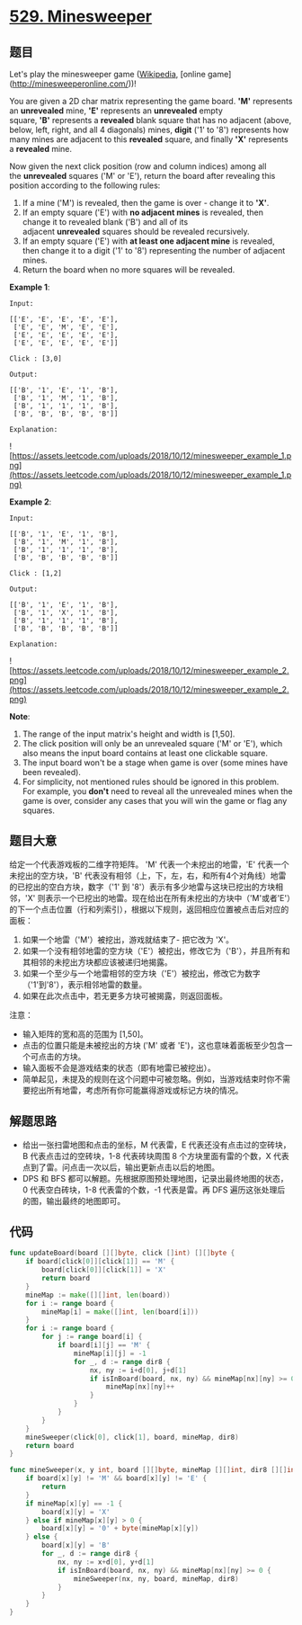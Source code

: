 # [529. Minesweeper](https://leetcode.com/problems/minesweeper/)



## 题目

Let's play the minesweeper game ([Wikipedia](https://en.wikipedia.org/wiki/Minesweeper_(video_game)), [online game](http://minesweeperonline.com/))!

You are given a 2D char matrix representing the game board. **'M'** represents an **unrevealed** mine, **'E'** represents an **unrevealed** empty square, **'B'** represents a **revealed** blank square that has no adjacent (above, below, left, right, and all 4 diagonals) mines, **digit** ('1' to '8') represents how many mines are adjacent to this **revealed** square, and finally **'X'** represents a **revealed** mine.

Now given the next click position (row and column indices) among all the **unrevealed** squares ('M' or 'E'), return the board after revealing this position according to the following rules:

1. If a mine ('M') is revealed, then the game is over - change it to **'X'**.
2. If an empty square ('E') with **no adjacent mines** is revealed, then change it to revealed blank ('B') and all of its adjacent **unrevealed** squares should be revealed recursively.
3. If an empty square ('E') with **at least one adjacent mine** is revealed, then change it to a digit ('1' to '8') representing the number of adjacent mines.
4. Return the board when no more squares will be revealed.

**Example 1**:

```
Input: 

[['E', 'E', 'E', 'E', 'E'],
 ['E', 'E', 'M', 'E', 'E'],
 ['E', 'E', 'E', 'E', 'E'],
 ['E', 'E', 'E', 'E', 'E']]

Click : [3,0]

Output: 

[['B', '1', 'E', '1', 'B'],
 ['B', '1', 'M', '1', 'B'],
 ['B', '1', '1', '1', 'B'],
 ['B', 'B', 'B', 'B', 'B']]

Explanation:
```

![https://assets.leetcode.com/uploads/2018/10/12/minesweeper_example_1.png](https://assets.leetcode.com/uploads/2018/10/12/minesweeper_example_1.png)

**Example 2**:

```
Input: 

[['B', '1', 'E', '1', 'B'],
 ['B', '1', 'M', '1', 'B'],
 ['B', '1', '1', '1', 'B'],
 ['B', 'B', 'B', 'B', 'B']]

Click : [1,2]

Output: 

[['B', '1', 'E', '1', 'B'],
 ['B', '1', 'X', '1', 'B'],
 ['B', '1', '1', '1', 'B'],
 ['B', 'B', 'B', 'B', 'B']]

Explanation:
```

![https://assets.leetcode.com/uploads/2018/10/12/minesweeper_example_2.png](https://assets.leetcode.com/uploads/2018/10/12/minesweeper_example_2.png)

**Note**:

1. The range of the input matrix's height and width is [1,50].
2. The click position will only be an unrevealed square ('M' or 'E'), which also means the input board contains at least one clickable square.
3. The input board won't be a stage when game is over (some mines have been revealed).
4. For simplicity, not mentioned rules should be ignored in this problem. For example, you **don't** need to reveal all the unrevealed mines when the game is over, consider any cases that you will win the game or flag any squares.


## 题目大意

给定一个代表游戏板的二维字符矩阵。 'M' 代表一个未挖出的地雷，'E' 代表一个未挖出的空方块，'B' 代表没有相邻（上，下，左，右，和所有4个对角线）地雷的已挖出的空白方块，数字（'1' 到 '8'）表示有多少地雷与这块已挖出的方块相邻，'X' 则表示一个已挖出的地雷。现在给出在所有未挖出的方块中（'M'或者'E'）的下一个点击位置（行和列索引），根据以下规则，返回相应位置被点击后对应的面板：

1. 如果一个地雷（'M'）被挖出，游戏就结束了- 把它改为 'X'。
2. 如果一个没有相邻地雷的空方块（'E'）被挖出，修改它为（'B'），并且所有和其相邻的未挖出方块都应该被递归地揭露。
3. 如果一个至少与一个地雷相邻的空方块（'E'）被挖出，修改它为数字（'1'到'8'），表示相邻地雷的数量。
4. 如果在此次点击中，若无更多方块可被揭露，则返回面板。


注意：

- 输入矩阵的宽和高的范围为 [1,50]。
- 点击的位置只能是未被挖出的方块 ('M' 或者 'E')，这也意味着面板至少包含一个可点击的方块。
- 输入面板不会是游戏结束的状态（即有地雷已被挖出）。
- 简单起见，未提及的规则在这个问题中可被忽略。例如，当游戏结束时你不需要挖出所有地雷，考虑所有你可能赢得游戏或标记方块的情况。



## 解题思路

- 给出一张扫雷地图和点击的坐标，M 代表雷，E 代表还没有点击过的空砖块，B 代表点击过的空砖块，1-8 代表砖块周围 8 个方块里面有雷的个数，X 代表点到了雷。问点击一次以后，输出更新点击以后的地图。
- DPS 和 BFS 都可以解题。先根据原图预处理地图，记录出最终地图的状态，0 代表空白砖块，1-8 代表雷的个数，-1 代表是雷。再 DFS 遍历这张处理后的图，输出最终的地图即可。

## 代码

```go
func updateBoard(board [][]byte, click []int) [][]byte {
	if board[click[0]][click[1]] == 'M' {
		board[click[0]][click[1]] = 'X'
		return board
	}
	mineMap := make([][]int, len(board))
	for i := range board {
		mineMap[i] = make([]int, len(board[i]))
	}
	for i := range board {
		for j := range board[i] {
			if board[i][j] == 'M' {
				mineMap[i][j] = -1
				for _, d := range dir8 {
					nx, ny := i+d[0], j+d[1]
					if isInBoard(board, nx, ny) && mineMap[nx][ny] >= 0 {
						mineMap[nx][ny]++
					}
				}
			}
		}
	}
	mineSweeper(click[0], click[1], board, mineMap, dir8)
	return board
}

func mineSweeper(x, y int, board [][]byte, mineMap [][]int, dir8 [][]int) {
	if board[x][y] != 'M' && board[x][y] != 'E' {
		return
	}
	if mineMap[x][y] == -1 {
		board[x][y] = 'X'
	} else if mineMap[x][y] > 0 {
		board[x][y] = '0' + byte(mineMap[x][y])
	} else {
		board[x][y] = 'B'
		for _, d := range dir8 {
			nx, ny := x+d[0], y+d[1]
			if isInBoard(board, nx, ny) && mineMap[nx][ny] >= 0 {
				mineSweeper(nx, ny, board, mineMap, dir8)
			}
		}
	}
}
```
